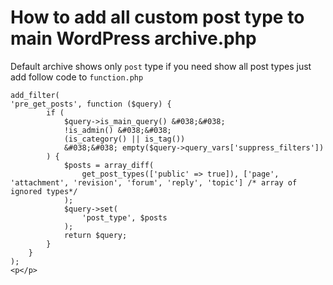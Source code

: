 <!--
title : How to add all custom post type to main WordPress archive.php
author : Roman Ožana <ozana@omdesign.cz>
date : 24.7.2014 14:54:39
tags : archive, hack, PHP, wordpress
-->

# How to add all custom post type to main WordPress archive.php

Default archive shows only `post` type if you need show all post types just add follow code to `function.php`

    
    add_filter(
    'pre_get_posts', function ($query) {
            if (
                $query->is_main_query() &#038;&#038;
                !is_admin() &#038;&#038;
                (is_category() || is_tag())
                &#038;&#038; empty($query->query_vars['suppress_filters'])
            ) {
                $posts = array_diff(
                    get_post_types(['public' => true]), ['page', 'attachment', 'revision', 'forum', 'reply', 'topic'] /* array of ignored types*/
                );
                $query->set(
                    'post_type', $posts
                );
                return $query;
            }
        }
    );
    <p</p>